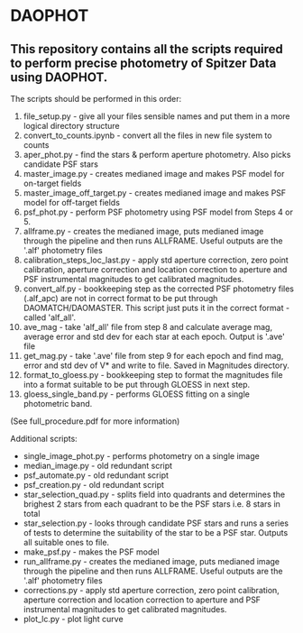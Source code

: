 # DAOPHOT

## This repository contains all the scripts required to perform precise photometry of Spitzer Data using DAOPHOT.

The scripts should be performed in this order:
1. file_setup.py - give all your files sensible names and put them in a more logical directory structure
2. convert_to_counts.ipynb - convert all the files in new file system to counts
3. aper_phot.py - find the stars & perform aperture photometry. Also picks candidate PSF stars
4. master_image.py - creates medianed image and makes PSF model for on-target fields
5. master_image_off_target.py - creates medianed image and makes PSF model for off-target fields
6. psf_phot.py - perform PSF photometry using PSF model from Steps 4 or 5. 
7. allframe.py - creates the medianed image, puts medianed image through the pipeline and then runs ALLFRAME. Useful outputs are the '.alf' photometry files
8. calibration_steps_loc_last.py - apply std aperture correction, zero point calibration, aperture correction and location correction to aperture and PSF instrumental magnitudes to get calibrated magnitudes.
9. convert_alf.py - bookkeeping step as the corrected PSF photometry files (.alf_apc) are not in correct format to be put through DAOMATCH/DAOMASTER. This script just puts it in the correct format - called 'alf_all'.
10. ave_mag - take 'alf_all' file from step 8 and calculate average mag, average error and std dev for each star at each epoch. Output is '.ave' file
11. get_mag.py - take '.ave' file from step 9 for each epoch and find mag, error and std dev of V* and write to file. Saved in Magnitudes directory.
12. format_to_gloess.py - bookkeeping step to format the magnitudes file into a format suitable to be put through GLOESS in next step.
13. gloess_single_band.py - performs GLOESS fitting on a single photometric band.



(See full_procedure.pdf for more information)

Additional scripts:
- single_image_phot.py - performs photometry on a single image 
- median_image.py - old redundant script
- psf_automate.py - old redundant script
- psf_creation.py - old redundant script
- star_selection_quad.py - splits field into quadrants and determines the brighest 2 stars from each quadrant to be the PSF stars i.e. 8 stars in total
- star_selection.py - looks through candidate PSF stars and runs a series of tests to determine the suitability of the star to be a PSF star. Outputs all suitable ones to file.
- make_psf.py - makes the PSF model 
- run_allframe.py - creates the medianed image, puts medianed image through the pipeline and then runs ALLFRAME. Useful outputs are the '.alf' photometry files
- corrections.py - apply std aperture correction, zero point calibration, aperture correction and location correction to aperture and PSF instrumental magnitudes to get calibrated magnitudes.
- plot_lc.py - plot light curve
